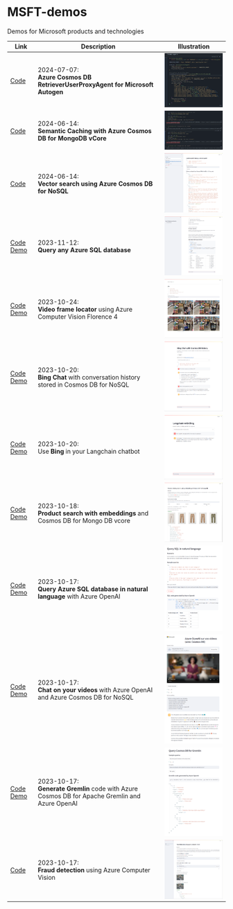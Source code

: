 # MSFT-demos
Demos for Microsoft products and technologies


| Link                          | Description                                                                     | Illustration                                                        |
|-------------------------------|---------------------------------------------------------------------------------|---------------------------------------------------------------------|
| [Code](autogen-cosmosdb-retrieve-user-proxy-agent) | 2024-07-07:<br><b>Azure Cosmos DB RetrieverUserProxyAgent for Microsoft Autogen</b>  | <img src="autogen-cosmosdb-retrieve-user-proxy-agent/autogen-cosmosdb-retrieve-user-proxy-agent.png" width="300" alt="autogen-cosmosdb-retrieve-user-proxy-agent">  |
| [Code](semantic-cache) | 2024-06-14:<br><b>Semantic Caching with Azure Cosmos DB for MongoDB vCore</b>  | <img src="semantic-cache/semantic-cache.png" width="300" alt="semantic-cache">  |
| [Code](cosmos-nosql-vector-search) | 2024-06-14:<br><b>Vector search using Azure Cosmos DB for NoSQL</b>  | <img src="cosmos-nosql-vector-search/cosmos-nosql-vector-search.png" width="300" alt="cosmos-nosql-vector-search">  |
| [Code](query-any-sqldb) [Demo](https://query-any-sqldb.azurewebsites.net/) | 2023-11-12:<br><b>Query any Azure SQL database</b>  | <img src="query-any-sqldb/query-any-sqldb.png" width="300" alt="query-any-sqldb">  |
| [Code](video-frame-locator) [Demo](https://video-frame-locator-demo.azurewebsites.net/) | 2023-10-24:<br><b>Video frame locator</b> using Azure Computer Vision Florence 4  | <img src="video-frame-locator/video_frame_locator.jpg" width="300" alt="Video frame locator">  |
| [Code](cosmosdb-history) [Demo](https://cosmosdb-history-demo.azurewebsites.net) | 2023-10-20:<br><b>Bing Chat</b> with conversation history stored in Cosmos DB for NoSQL  | <img src="cosmosdb-history/bing_chat_cosmosdb_history.png" width="300" alt="Bing Chat with Cosmos DB history">  |
| [Code](langchain-bing) [Demo](https://langchain-bing-demo.azurewebsites.net) | 2023-10-20:<br>Use <b>Bing</b> in your Langchain chatbot | <img src="langchain-bing/langchain_bing.png" width="300" alt="Langchain with Bing">  |
| [Code](product-search-cosmosdb-mongodb) [Demo](https://search-cosmosdb-mongodb-demo.azurewebsites.net)| 2023-10-18:<br><b>Product search with embeddings</b> and Cosmos DB for Mongo DB vcore | <img src="product-search-cosmosdb-mongodb/product_search_cosmosdb_mongodb.png" width="300" alt="Product search Cosmos DB MongoDB">  |
| [Code](generate-sql-code) [Demo](https://generate-sql-demo.azurewebsites.net) | 2023-10-17:<br><b>Query Azure SQL database in natural language</b> with Azure OpenAI  | <img src="generate-sql-code/generate_sql_code.png" width="300" alt="Generate SQL code">  |
| [Code](chat-on-video) [Demo](https://chatvideo-demo.azurewebsites.net/)         | 2023-10-17:<br><b>Chat on your videos</b> with Azure OpenAI and Azure Cosmos DB for NoSQL             | <img src="chat-on-video/chat_on_video.png" width="300" alt="Chat on your video">  |
| [Code](generate-gremlin-code) [Demo](https://generate-gremlin-demo.azurewebsites.net) | 2023-10-17:<br><b>Generate Gremlin</b> code with Azure Cosmos DB for Apache Gremlin and Azure OpenAI  | <img src="generate-gremlin-code/generate_gremlin_code.png" width="300" alt="Generate Gremlin code">  |
| [Code](fraud-detection)       | 2023-10-17:<br><b>Fraud detection</b> using Azure Computer Vision                                     | <img src="fraud-detection/fraud_detection.png" width="300" alt="Fraud detection">  |



